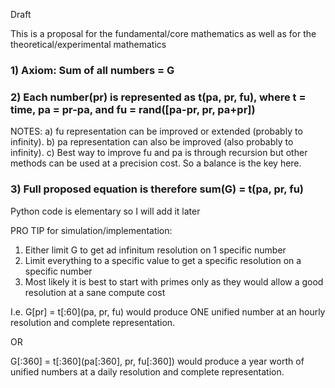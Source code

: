 Draft

This is a proposal for the fundamental/core mathematics as well as for the theoretical/experimental mathematics

### 1) Axiom: Sum of all numbers = G

### 2) Each number(pr) is represented as t(pa, pr, fu), where t = time, pa = pr-pa, and fu = rand([pa-pr, pr, pa+pr])

NOTES: 
a) fu representation can be improved or extended (probably to infinity).
b) pa representation can also be improved (also probably to infinity).
c) Best way to improve fu and pa is through recursion but other methods can be used at a precision cost. So a balance is the key here.

### 3) Full proposed equation is therefore sum(G) = t(pa, pr, fu)

Python code is elementary so I will add it later

PRO TIP for simulation/implementation:

1) Either limit G to get ad infinitum resolution on 1 specific number
2) Limit everything to a specific value to get a specific resolution on a specific number
3) Most likely it is best to start with primes only as they would allow a good resolution at a sane compute cost

I.e. G[pr] = t[:60](pa, pr, fu) would produce ONE unified number at an hourly resolution and complete representation.

OR 

G[:360] = t[:360](pa[:360], pr, fu[:360]) would produce a year worth of unified numbers at a daily resolution and complete representation.

